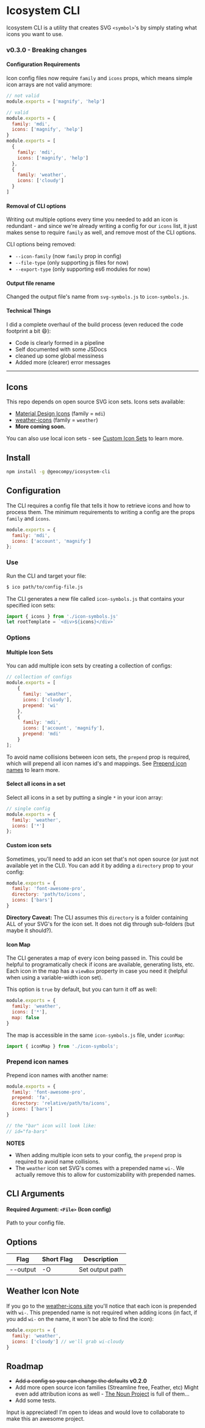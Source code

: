 # Icosystem CLI

Icosystem CLI is a utility that creates SVG `<symbol>`'s by simply stating what icons you want to use.

### v0.3.0 - Breaking changes

#### Configuration Requirements

Icon config files now require `family` and `icons` props, which means simple icon arrays are not valid anymore:

```javascript
// not valid
module.exports = ['magnify', 'help']
```

```javascript
// valid
module.exports = {
  family: 'mdi',
  icons: ['magnify', 'help']
}
module.exports = [
  {
    family: 'mdi',
    icons: ['magnify', 'help']
  },
  {
    family: 'weather',
    icons: ['cloudy']
  }
]
```

#### Removal of CLI options

Writing out multiple options every time you needed to add an icon is redundant - and since we're already writing a config for our `icons` list, it just makes sense to require `family` as well, and remove most of the CLI options.

CLI options being removed:

- `--icon-family` (now `family` prop in config)
- `--file-type` (only supporting js files for now)
- `--export-type` (only supporting es6 modules for now)

#### Output file rename

Changed the output file's name from `svg-symbols.js` to `icon-symbols.js`.

#### Technical Things

I did a complete overhaul of the build process (even reduced the code footprint a bit :smile:):

- Code is clearly formed in a pipeline
- Self documented with some JSDocs
- cleaned up some global messiness
- Added more (clearer) error messages

---

## Icons

This repo depends on open source SVG icon sets. Icons sets available:

- [Material Design Icons](https://materialdesignicons.com/) (family = `mdi`)
- [weather-icons](https://github.com/erikflowers/weather-icons/) (family = `weather`)
- **More coming soon.**

You can also use local icon sets - see [Custom Icon Sets](#custom-icon-sets) to learn more.

## Install
```bash
npm install -g @geocompy/icosystem-cli
```

## Configuration

The CLI requires a config file that tells it how to retrieve icons and how to process them. The minimum requirements to writing a config are the props `family` and `icons`.

```javascript
module.exports = {
  family: 'mdi',
  icons: ['account', 'magnify']
};
```

### Use

Run the CLI and target your file:

```bash
$ ico path/to/config-file.js
```

The CLI generates a new file called `icon-symbols.js` that contains your specified icon sets:

```javascript
import { icons } from './icon-symbols.js'
let rootTemplate = `<div>${icons}</div>`
```

### Options

#### Multiple Icon Sets

You can add multiple icon sets by creating a collection of configs:

```javascript
// collection of configs
module.exports = [
    {
      family: 'weather',
      icons: ['cloudy'],
      prepend: 'wi'
    },
    {
      family: 'mdi',
      icons: ['account', 'magnify'],
      prepend: 'mdi'
    }
];
```

To avoid name collisions between icon sets, the `prepend` prop is required, which will prepend all icon names id's and mappings. See [Prepend icon names](#prepend-icon-names) to learn more.

#### Select all icons in a set

Select all icons in a set by putting a single `*` in your icon array:

```javascript
// single config
module.exports = {
  family: 'weather',
  icons: ['*']
};
```

#### Custom icon sets

Sometimes, you'll need to add an icon set that's not open source (or just not available yet in the CLI).
You can add it by adding a `directory` prop to your config:

```javascript
module.exports = {
  family: 'font-awesome-pro',
  directory: 'path/to/icons',
  icons: ['bars']
}
```

**Directory Caveat:** The CLI assumes this `directory` is a folder containing ALL of your SVG's for the icon set.
It does not dig through sub-folders (but maybe it should?).

#### Icon Map

The CLI generates a map of every icon being passed in. This could be helpful to programatically check if icons are available, generating lists, etc. Each icon in the map has a `viewBox` property in case you need it (helpful when using a variable-width icon set).

This option is `true` by default, but you can turn it off as well:

```javascript
module.exports = {
  family: 'weather',
  icons: ['*'],
  map: false
}
```

The map is accessible in the same `icon-symbols.js` file, under `iconMap`:

```javascript
import { iconMap } from './icon-symbols';
```

### Prepend icon names

Prepend icon names with another name:

```javascript
module.exports = {
  family: 'font-awesome-pro',
  prepend: 'fa',
  directory: 'relative/path/to/icons',
  icons: ['bars']
}

// the "bar" icon will look like:
// id="fa-bars"
```

**NOTES**

- When adding multiple icon sets to your config, the `prepend` prop is required to avoid name collisions.
- The `weather` icon set SVG's comes with a prepended name `wi-`. We actually remove this to allow for customizability with prepended names.


## CLI Arguments

#### Required Argument: `<File>` (Icon config)

Path to your config file.

## Options

| Flag                   | Short Flag | Description          
| -----------------------|------------|-----------------
| --output               | -O         | Set output path


## Weather Icon Note

If you go to the [weather-icons site](http://erikflowers.github.io/weather-icons/) you'll notice that each icon is prepended with `wi-`. This prepended name is not required when adding icons (in fact, if you add `wi-` on the name, it won't be able to find the icon):

```javascript
module.exports = {
  family: 'weather',
  icons: ['cloudy'] // we'll grab wi-cloudy
}
```

## Roadmap

- ~~Add a config so you can change the defaults~~ **v0.2.0**
- Add more open source icon families (Streamline free, Feather, etc) Might even add attribution icons as well - [The Noun Project](http://thenounproject.com) is full of them...
- Add some tests.

Input is appreciated! I'm open to ideas and would love to collaborate to make this an awesome project.
